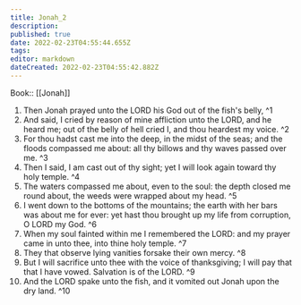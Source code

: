 ```yaml
---
title: Jonah_2
description: 
published: true
date: 2022-02-23T04:55:44.655Z
tags: 
editor: markdown
dateCreated: 2022-02-23T04:55:42.882Z
---
```


 Book:: [[Jonah]]
 1. Then Jonah prayed unto the LORD his God out of the fish's belly, ^1
 2. And said, I cried by reason of mine affliction unto the LORD, and he heard me; out of the belly of hell cried I, and thou heardest my voice. ^2
 3. For thou hadst cast me into the deep, in the midst of the seas; and the floods compassed me about: all thy billows and thy waves passed over me. ^3
 4. Then I said, I am cast out of thy sight; yet I will look again toward thy holy temple. ^4
 5. The waters compassed me about, even to the soul: the depth closed me round about, the weeds were wrapped about my head. ^5
 6. I went down to the bottoms of the mountains; the earth with her bars was about me for ever: yet hast thou brought up my life from corruption, O LORD my God. ^6
 7. When my soul fainted within me I remembered the LORD: and my prayer came in unto thee, into thine holy temple. ^7
 8. They that observe lying vanities forsake their own mercy. ^8
 9. But I will sacrifice unto thee with the voice of thanksgiving; I will pay that that I have vowed. Salvation is of the LORD. ^9
 10. And the LORD spake unto the fish, and it vomited out Jonah upon the dry land. ^10
